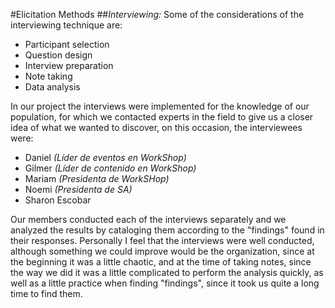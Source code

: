 #Elicitation Methods
##_Interviewing:_
Some of the considerations of the interviewing technique are:
- Participant selection
- Question design
- Interview preparation
- Note taking
- Data analysis

In our project the interviews were implemented for the knowledge of our population, for which we contacted experts in the field to give us a closer idea of what we wanted to discover, on this occasion, the interviewees were:
- Daniel _(Líder de eventos en WorkShop)_
- Gilmer _(Líder de contenido en WorkShop)_
- Mariam _(Presidenta de WorkSHop)_
- Noemi _(Presidenta de SA)_
- Sharon Escobar

Our members conducted each of the interviews separately and we analyzed the results by cataloging them according to the "findings" found in their responses.
Personally I feel that the interviews were well conducted, although something we could improve would be the organization, since at the beginning it was a little chaotic, and at the time of taking notes, since the way we did it was a little complicated to perform the analysis quickly, as well as a little practice when finding "findings", since it took us quite a long time to find them.

